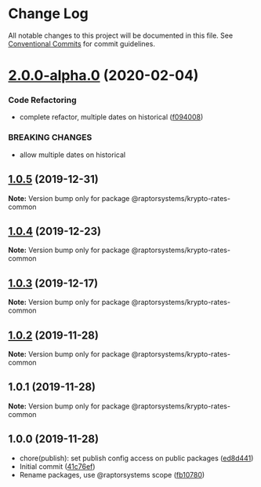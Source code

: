 # Change Log

All notable changes to this project will be documented in this file.
See [Conventional Commits](https://conventionalcommits.org) for commit guidelines.

# [2.0.0-alpha.0](https://github.com/raptorsystems/krypto-rates/compare/@raptorsystems/krypto-rates-common@1.0.5...@raptorsystems/krypto-rates-common@2.0.0-alpha.0) (2020-02-04)


### Code Refactoring

* complete refactor, multiple dates on historical ([f094008](https://github.com/raptorsystems/krypto-rates/commit/f0940080bb43b12dde2f3795a0623179a59ee29e))


### BREAKING CHANGES

* allow multiple dates on historical





## [1.0.5](https://github.com/raptorsystems/krypto-rates/compare/@raptorsystems/krypto-rates-common@1.0.4...@raptorsystems/krypto-rates-common@1.0.5) (2019-12-31)

**Note:** Version bump only for package @raptorsystems/krypto-rates-common





## [1.0.4](https://github.com/raptorsystems/krypto-rates/compare/@raptorsystems/krypto-rates-common@1.0.3...@raptorsystems/krypto-rates-common@1.0.4) (2019-12-23)

**Note:** Version bump only for package @raptorsystems/krypto-rates-common





## [1.0.3](https://github.com/raptorsystems/krypto-rates/compare/@raptorsystems/krypto-rates-common@1.0.2...@raptorsystems/krypto-rates-common@1.0.3) (2019-12-17)

**Note:** Version bump only for package @raptorsystems/krypto-rates-common





## [1.0.2](https://github.com/raptorsystems/krypto-rates/compare/@raptorsystems/krypto-rates-common@1.0.1...@raptorsystems/krypto-rates-common@1.0.2) (2019-11-28)

**Note:** Version bump only for package @raptorsystems/krypto-rates-common





## 1.0.1 (2019-11-28)

**Note:** Version bump only for package @raptorsystems/krypto-rates-common





## 1.0.0 (2019-11-28)

* chore(publish): set publish config access on public packages ([ed8d441](https://github.com/raptorsystems/krypto-rates/commit/ed8d441))
* Initial commit ([41c76ef](https://github.com/raptorsystems/krypto-rates/commit/41c76ef))
* Rename packages, use @raptorsystems scope ([fb10780](https://github.com/raptorsystems/krypto-rates/commit/fb10780))
